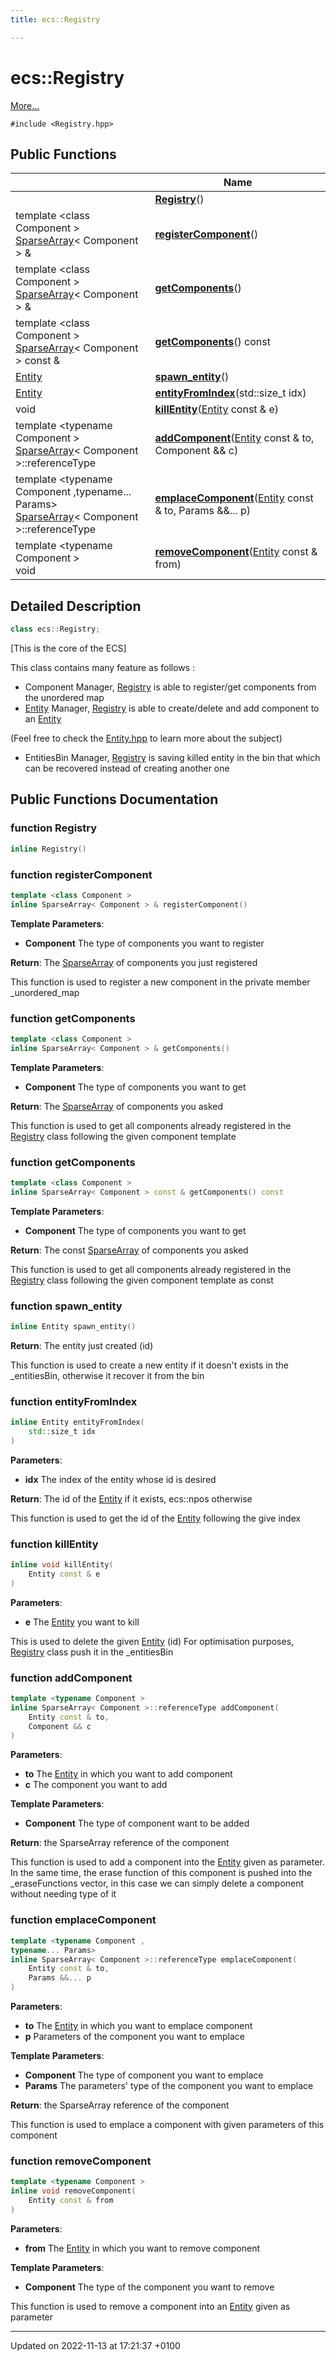 ```yaml
---
title: ecs::Registry

---
```


# ecs::Registry



 [More...](#detailed-description)


`#include <Registry.hpp>`

## Public Functions

|                | Name           |
| -------------- | -------------- |
| | **[Registry](Classes/classecs_1_1_registry.md#function-registry)**() |
| template <class Component \> <br>[SparseArray](Classes/classecs_1_1_sparse_array.md)< Component > & | **[registerComponent](Classes/classecs_1_1_registry.md#function-registercomponent)**() |
| template <class Component \> <br>[SparseArray](Classes/classecs_1_1_sparse_array.md)< Component > & | **[getComponents](Classes/classecs_1_1_registry.md#function-getcomponents)**() |
| template <class Component \> <br>[SparseArray](Classes/classecs_1_1_sparse_array.md)< Component > const & | **[getComponents](Classes/classecs_1_1_registry.md#function-getcomponents)**() const |
| [Entity](Classes/classecs_1_1_entity.md) | **[spawn_entity](Classes/classecs_1_1_registry.md#function-spawn-entity)**() |
| [Entity](Classes/classecs_1_1_entity.md) | **[entityFromIndex](Classes/classecs_1_1_registry.md#function-entityfromindex)**(std::size_t idx) |
| void | **[killEntity](Classes/classecs_1_1_registry.md#function-killentity)**([Entity](Classes/classecs_1_1_entity.md) const & e) |
| template <typename Component \> <br>[SparseArray](Classes/classecs_1_1_sparse_array.md)< Component >::referenceType | **[addComponent](Classes/classecs_1_1_registry.md#function-addcomponent)**([Entity](Classes/classecs_1_1_entity.md) const & to, Component && c) |
| template <typename Component ,typename... Params\> <br>[SparseArray](Classes/classecs_1_1_sparse_array.md)< Component >::referenceType | **[emplaceComponent](Classes/classecs_1_1_registry.md#function-emplacecomponent)**([Entity](Classes/classecs_1_1_entity.md) const & to, Params &&... p) |
| template <typename Component \> <br>void | **[removeComponent](Classes/classecs_1_1_registry.md#function-removecomponent)**([Entity](Classes/classecs_1_1_entity.md) const & from) |

## Detailed Description

```cpp
class ecs::Registry;
```


[This is the core of the ECS] 

This class contains many feature as follows : 


* Component Manager, [Registry](Classes/classecs_1_1_registry.md) is able to register/get components from the unordered map
* [Entity](Classes/classecs_1_1_entity.md) Manager, [Registry](Classes/classecs_1_1_registry.md) is able to create/delete and add component to an [Entity](Classes/classecs_1_1_entity.md)

 (Feel free to check the [Entity.hpp](Files/_entity_8hpp.md#file-entity.hpp) to learn more about the subject)
* EntitiesBin Manager, [Registry](Classes/classecs_1_1_registry.md) is saving killed entity in the bin that which can be recovered instead of creating another one

## Public Functions Documentation

### function Registry

```cpp
inline Registry()
```


### function registerComponent

```cpp
template <class Component >
inline SparseArray< Component > & registerComponent()
```


**Template Parameters**: 

  * **Component** The type of components you want to register 


**Return**: The [SparseArray](Classes/classecs_1_1_sparse_array.md) of components you just registered 

This function is used to register a new component in the private member _unordered_map 


### function getComponents

```cpp
template <class Component >
inline SparseArray< Component > & getComponents()
```


**Template Parameters**: 

  * **Component** The type of components you want to get 


**Return**: The [SparseArray](Classes/classecs_1_1_sparse_array.md) of components you asked 

This function is used to get all components already registered in the [Registry](Classes/classecs_1_1_registry.md) class following the given component template 


### function getComponents

```cpp
template <class Component >
inline SparseArray< Component > const & getComponents() const
```


**Template Parameters**: 

  * **Component** The type of components you want to get 


**Return**: The const [SparseArray](Classes/classecs_1_1_sparse_array.md) of components you asked 

This function is used to get all components already registered in the [Registry](Classes/classecs_1_1_registry.md) class following the given component template as const 


### function spawn_entity

```cpp
inline Entity spawn_entity()
```


**Return**: The entity just created (id) 

This function is used to create a new entity if it doesn't exists in the _entitiesBin, otherwise it recover it from the bin 


### function entityFromIndex

```cpp
inline Entity entityFromIndex(
    std::size_t idx
)
```


**Parameters**: 

  * **idx** The index of the entity whose id is desired 


**Return**: The id of the [Entity](Classes/classecs_1_1_entity.md) if it exists, ecs::npos otherwise 

This function is used to get the id of the [Entity](Classes/classecs_1_1_entity.md) following the give index 


### function killEntity

```cpp
inline void killEntity(
    Entity const & e
)
```


**Parameters**: 

  * **e** The [Entity](Classes/classecs_1_1_entity.md) you want to kill 


This is used to delete the given [Entity](Classes/classecs_1_1_entity.md) (id) For optimisation purposes, [Registry](Classes/classecs_1_1_registry.md) class push it in the _entitiesBin 


### function addComponent

```cpp
template <typename Component >
inline SparseArray< Component >::referenceType addComponent(
    Entity const & to,
    Component && c
)
```


**Parameters**: 

  * **to** The [Entity](Classes/classecs_1_1_entity.md) in which you want to add component 
  * **c** The component you want to add 


**Template Parameters**: 

  * **Component** The type of component want to be added 


**Return**: the SparseArray<Component> reference of the component 

This function is used to add a component into the [Entity](Classes/classecs_1_1_entity.md) given as parameter. In the same time, the erase function of this component is pushed into the _eraseFunctions vector, in this case we can simply delete a component without needing type of it 


### function emplaceComponent

```cpp
template <typename Component ,
typename... Params>
inline SparseArray< Component >::referenceType emplaceComponent(
    Entity const & to,
    Params &&... p
)
```


**Parameters**: 

  * **to** The [Entity](Classes/classecs_1_1_entity.md) in which you want to emplace component 
  * **p** Parameters of the component you want to emplace 


**Template Parameters**: 

  * **Component** The type of component you want to emplace 
  * **Params** The parameters' type of the component you want to emplace 


**Return**: the SparseArray<Component> reference of the component 

This function is used to emplace a component with given parameters of this component 


### function removeComponent

```cpp
template <typename Component >
inline void removeComponent(
    Entity const & from
)
```


**Parameters**: 

  * **from** The [Entity](Classes/classecs_1_1_entity.md) in which you want to remove component 


**Template Parameters**: 

  * **Component** The type of the component you want to remove 


This function is used to remove a component into an [Entity](Classes/classecs_1_1_entity.md) given as parameter 


-------------------------------

Updated on 2022-11-13 at 17:21:37 +0100